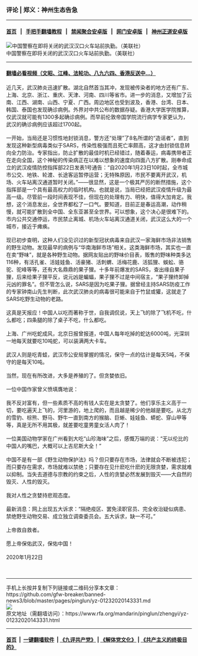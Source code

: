 ### 评论 | 郑义：神州生态告急
------------------------

#### [首页](https://github.com/gfw-breaker/banned-news3/blob/master/README.md) &nbsp;&nbsp;|&nbsp;&nbsp; [手把手翻墙教程](https://github.com/gfw-breaker/guides/wiki) &nbsp;&nbsp;|&nbsp;&nbsp; [禁闻聚合安卓版](https://github.com/gfw-breaker/bn-android) &nbsp;&nbsp;|&nbsp;&nbsp; [网门安卓版](https://github.com/oGate2/oGate) &nbsp;&nbsp;|&nbsp;&nbsp; [神州正道安卓版](https://github.com/SzzdOgate/update) 



<div id="headerimg">
 <img alt="中国警察在即将关闭的武汉汉口火车站前执勤。（美联社）" src="https://www.rfa.org/mandarin/pinglun/zhengyi/yz-01232020143331.html/AP_20023343065854.jpg/@@images/06bda74e-b84c-4b58-b3b2-3d30caa26e48.jpeg" title="中国警察在即将关闭的武汉汉口火车站前执勤。（美联社）"/>
 <div id="headerimgcontents">
  <div id="headerimgcaption">
   <span>
    中国警察在即将关闭的武汉汉口火车站前执勤。（美联社）
   </span>
   <!-- zoomattribute -->
  </div>
  <!-- headerimgcaption -->
 </div>
 <!-- headerimagecontents -->
</div>

<hr/>


#### [翻墙必看视频（文昭、江峰、法轮功、八九六四、香港反送中...）](http://167.172.214.107/home.html)

<div id="storytext">
 <div>
  <div class="slot_header">
  </div>
 </div>
 <p>
  近几天，武汉肺炎迅速扩散。湖北自然首当其冲，发现被传染者的地方还有广东、上海、北京、浙江、重庆、天津、河南、四川等省市。进一步的消息，又增加了云南、江西、湖南、山西、宁夏、广西。周边地区也受到波及，香港、台湾、日本、韩国、泰国也发现确诊病例。外界对中共公布的数据存疑。香港大学医学院推算，仅武汉就可能有1300多起确诊病例。而早前伦敦帝国学院流行病学专家更认为，武汉的确诊病例应该超过1700起。
  <br/>
  <br/>
  一开始，当局还是习惯性地封锁消息，警方还“处理”了8名所谓的“造谣者”，直到发现这种新型病毒类似于SARS，传染性极强而且死亡率颇高，这才由封锁信息转向全力防治。专家指出，防止扩散的最佳时机已经错过，随着春运，病毒携带者正在走向全国，这个神秘的传染病正在以难以想象的速度向四面八方扩散。刚奉命成立的武汉疫情防控指挥部22日发表1号通告：“自2020年1月23日10时起，全市城市公交、地铁、轮渡、长途客运暂停运营；无特殊原因，市民不要离开武汉，机场、火车站离汉通道暂时关闭。”——很显然，这是一个极其严厉的断然措施，这个指挥部是一个具有最高权力的临时机构。也就是说，当局已经把武汉疫情升级为最高一级。尽管前一段时间表现不佳，但现在的处理有力、明快，值得大加肯定。我想，这个消息发出，全世界都松了一口气。要知道，目前正是春运高潮，动作稍慢，就可能扩散到全中国、全东亚甚至全世界。可以想象，这个决心是很难下的。市内公共交通停运，市民禁止离城、机场火车站离汉通道关闭，武汉这么大的一个城市，接近于瘫痪。
  <br/>
  <br/>
  现已初步查明，这种人们没见识过的新型冠状病毒来自武汉一家海鲜市场非法销售的野生动物。发现最早的病例与“华南海鲜市场”相关。这类海鲜市场，其实也一直在卖“野味”，就是各种野生动物。据网友贴出的野味价目表，贩售的野味种类多达116种，有活孔雀、活娃娃鱼、活豪猪、活刺蝟、活梅花鹿、活狐狸、蜈蚣、骆驼、驼峰等等，还有大名鼎鼎的果子狸。十多年前爆发的SARS，查出缘自果子狸，后来给果子狸平反，说元凶是蝙蝠，果子狸不过是中间宿主，“果子狸终卸掉元凶的罪名”。但不管怎么说，SARS是因为吃果子狸。据曾经主持SARS防疫工作的专家钟南山先生判断，此次武汉肺炎的病毒很可能来自于竹鼠或獾，这就走了SARS吃野生动物的老路。
  <br/>
  <br/>
  这真是天报应！中国人以吃而著称于世，自我调侃说，天上飞的除了飞机不吃，什么都吃；四条腿的除了桌子不吃，什么都吃。
  <br/>
  <br/>
  上海、广州吃蛇成风，北京日报曾报道，中国人每年吃掉的蛇达6000吨，光深圳一地每天就要吃10吨蛇，可以装满两大卡车。
  <br/>
  <br/>
  武汉人则是吃青蛙，武汉市公安局掌握的情况，保守一点的估计是每天5吨，不保守的是每天10吨。
  <br/>
  <br/>
  当然，现在有所改进，大多是养殖的了。但贪婪依旧。
  <br/>
  <br/>
  一位中国作家曾义愤填膺地说：
  <br/>
  <br/>
  我不反对富有，但一些素质不高的有钱人实在是太贪婪了。他们享乐主义高于一切，要吃遍天上飞的，河里游的，地上爬的，而且越是稀少的他越是要吃。从北方的雪豹、棕熊、野马、野牛一直到南方的猴脑、巨蜥、娃娃鱼、蟒蛇、穿山甲等等，真是无所不用其极，就差要吃童男童女活人肉了！
  <br/>
  <br/>
  一位美国动物学家在广州看到大吃“山珍海味”之后，感慨万端的说：“无以伦比的中国人的嘴巴，大概可以上吉尼斯大全！”
  <br/>
  <br/>
  中国不是有一部《野生动物保护法》吗？但只要存在市场，法律就会不断被违犯；而只要存在需求，市场就难以禁绝；只要存在见什麽吃什麽的无限贪婪，需求就难以抑制。当失去道德与宗教的约束之后，人性的贪婪必然发展到毁灭——大自然的毁灭、人性的毁灭。
  <br/>
  <br/>
  我对人性之贪婪持悲观态度。
  <br/>
  <br/>
  最新消息：网上出现五大诉求：“隔绝疫区、罢免渎职官员、完全收治疑似病患、禁绝野生动物交易、成立独立调查委员会。五大诉求，缺一不可。”
  <br/>
  <br/>
  上帝救自救者。
  <br/>
  <br/>
  愿上帝保佑武汉，保佑中国！
  <br/>
  <br/>
  2020年1月22日
  <br/>
  <br/>
  <br/>
 </p>
</div>

<hr/>
手机上长按并复制下列链接或二维码分享本文章：<br/>
https://github.com/gfw-breaker/banned-news3/blob/master/pages/pinglun/yz-01232020143331.md <br/>
<a href='https://github.com/gfw-breaker/banned-news3/blob/master/pages/pinglun/yz-01232020143331.md'><img src='https://github.com/gfw-breaker/banned-news3/blob/master/pages/pinglun/yz-01232020143331.md.png'/></a> <br/>
原文地址（需翻墙访问）：https://www.rfa.org/mandarin/pinglun/zhengyi/yz-01232020143331.html


------------------------
#### [首页](https://github.com/gfw-breaker/banned-news3/blob/master/README.md) &nbsp;|&nbsp; [一键翻墙软件](https://github.com/gfw-breaker/nogfw/blob/master/README.md) &nbsp;| [《九评共产党》](https://github.com/gfw-breaker/9ping.md/blob/master/README.md#九评之一评共产党是什么) | [《解体党文化》](https://github.com/gfw-breaker/jtdwh.md/blob/master/README.md) | [《共产主义的终极目的》](https://github.com/gfw-breaker/gczydzjmd.md/blob/master/README.md)


<img src='http://gfw-breaker.win/banned-news3/pages/pinglun/yz-01232020143331.md' width='0px' height='0px'/>